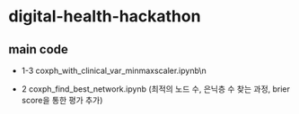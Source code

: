 # digital-health-hackathon

## main code

- 1-3 coxph_with_clinical_var_minmaxscaler.ipynb\n

- 2 coxph_find_best_network.ipynb (최적의 노드 수, 은닉층 수 찾는 과정, brier score을 통한 평가 추가)
